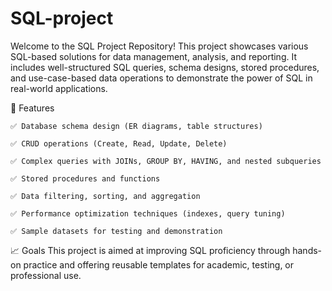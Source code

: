 # SQL-project
Welcome to the SQL Project Repository! This project showcases various SQL-based solutions for data management, analysis, and reporting. It includes well-structured SQL queries, schema designs, stored procedures, and use-case-based data operations to demonstrate the power of SQL in real-world applications.

📌 Features

    ✅ Database schema design (ER diagrams, table structures)

    ✅ CRUD operations (Create, Read, Update, Delete)

    ✅ Complex queries with JOINs, GROUP BY, HAVING, and nested subqueries

    ✅ Stored procedures and functions

    ✅ Data filtering, sorting, and aggregation

    ✅ Performance optimization techniques (indexes, query tuning)

    ✅ Sample datasets for testing and demonstration

📈 Goals
    This project is aimed at improving SQL proficiency through hands-on practice and offering reusable templates for academic, testing, or professional use.
